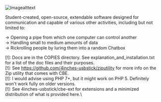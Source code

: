 ![Imagealttext](https://media.discordapp.net/attachments/758489886708727830/821551691454873660/1_4.png)

Student-created, open-source, extendable software designed for communication and capable of various other activities, including but not limited to:

-> Opening a pipe from which one computer can control another\
-> Handling small to medium amounts of data\
-> Rickrolling people by luring them into a random Chatbox

[!]: Docs are in the COPIES directory. See explanation_and_installation.txt for a list of the doc files and their purposes.\
[!]: See https://github.com/4inches-usbstick/ziputility for more info on the Zip utility that comes with CBE.\
[!]: I would advise using PHP 7+, but it might work on PHP 5. Definitely won't work fully on older versions.\
[!]: See 4inches-usbstick/cbe-ext for extensions and a minimized distribution of what is provided here.\